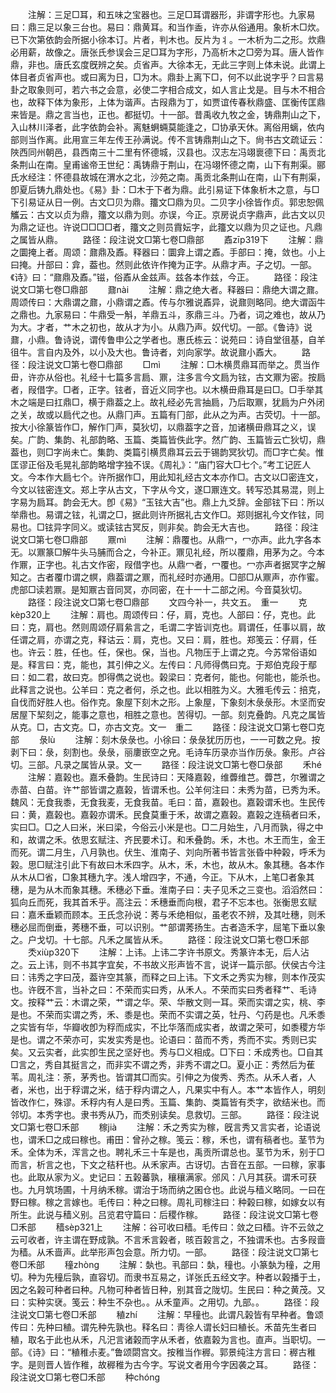 <!-- { "loadSidebar": true } -->
　　注解：三足□耳，和五味之宝器也。三足□耳谓器形，非谓字形也。九家易曰：鼎三足以象三台也。易曰：鼎黄耳。和当作盉，许亦从俗通用。象析木□炊。已下次第依韵会所据小徐本订。片者，判木也。反片为丬。一木析为二之形。炊鼎必用薪，故像之。唐张氏参误会三足□耳为字形，乃高析木之□旁为耳。唐人皆作鼎，非也。唐氏玄度旣辨之矣。贞省声。大徐本无，无此三字则上体未说。此谓上体目者贞省声也。或曰离为日，□为木。鼎卦上离下□，何不以此说字乎？曰言易卦之取象则可，若六书之会意，必使二字相合成文，如人言止戈是。目与木不相合也，故释下体为象形，上体为谐声。古叚鼎为丁，如贾谊传春秋鼎盛、匡衡传匡鼎来皆是。鼎之言当也，正也。都挺切。十一部。昔禹收九牧之金，铸鼎荆山之下，入山林川泽者，此字依韵会补。离魅蛧蜽莫能逢之，□协承天休。离俗用螭，依禸部则当作离。此用宣三年左传王孙满说。传不言铸鼎荆山之下。尙书古文疏证云：陜西同州朝邑，县西南三十二里有怀德城，汉县也。汉志左冯翊褱德下曰：禹贡北条荆山在南。皇甫谧帝王世纪：禹铸鼎于荆山，在冯翊怀德之南，山下有荆渠。郦氏水经注：怀德县故城在渭水之北，沙苑之南。禹贡北条荆山在南，山下有荆渠，卽夏后铸九鼎处也。《易》卦：□木于下者为鼎。此引易证下体象析木之意，与□下引易证从日一例。古文□贝为鼎。籒文□鼎为贝。二贝字小徐皆作贞。郭忠恕佩觿云：古文以贞为鼎，籒文以鼎为则。亦误，今正。京房说贞字鼎声，此古文以贝为鼎之证也。许说□□□□者，籒文之则员霣妘字，此籒文以鼎为贝之证也。凡鼎之属皆从鼎。
　　路径：段注说文□第七卷□鼎部
　　鼒zīp319下
　　注解：鼎之圜掩上者。周颂：鼐鼎及鼒。释器曰：圜弇上谓之鼒。手部曰：掩，敛也。小上曰掩。廾部曰：弇，葢也。然则此依许作掩为正字。从鼎才声。子之切。一部。《诗》曰：“鼐鼎及鼒。”镃，俗鼒从金兹声。兹各本作兹，今正。
　　路径：段注说文□第七卷□鼎部
　　鼐nài
　　注解：鼎之绝大者。释器曰：鼎绝大谓之鼐。周颂传曰：大鼎谓之鼐，小鼎谓之鼒。传与尔雅说鼒异，说鼐则略同。绝大谓函牛之鼎也。九家易曰：牛鼎受一斛，羊鼎五斗，豕鼎三斗。乃者，词之难也，故从乃为大。才者，艹木之初也，故从才为小。从鼎乃声。奴代切。一部。《鲁诗》说鼐，小鼎。鲁诗说，谓传鲁申公之学者也。惠氏栋云：说苑曰：诗自堂徂基，自羊徂牛。言自内及外，以小及大也。鲁诗者，刘向家学。故说鼐小鼒大。
　　路径：段注说文□第七卷□鼎部
　　□mì
　　注解：□木横贯鼎耳而举之。贯当作毌，许亦从俗也。礼经十七篇多言扃、鼏，注多言今文扃为铉，古文鼏为密。按扃者，叚借字。□者，正字。铉者，音近义同字也。以木横毌鼎耳是曰□。□手举其木之端是曰扛鼎□，横于鼎葢之上。故礼经必先言抽扃，乃后取鼏，犹扃为户外闭之关，故或以扃代之也。从鼎冂声。五篇有冂部，此从之为声。古荧切。十一部。按大小徐篆皆作□，解作冂声，莫狄切，以鼎葢字之音，加诸横毌鼎耳之义，误矣。广韵、集韵、礼部韵略、玉篇、类篇皆佚此字。然广韵、玉篇皆云亡狄切，鼎葢也，则□字尚未亡。集韵、类篇引横贯鼎耳云云于锡韵冥狄切。而□字亡矣。惟匡谬正俗及毛晃礼部韵略增字独不误。《周礼》：“庙门容大□七个。”考工记匠人文。今本作大扃七个。许所据作□，用此知礼经古文本亦作□。古文以□密连文，今文以铉密连文。郑上字从古文，下字从今文，遂□鼏连文。转写恐其易混，则上字易为扃耳。韵会无大。卽《易》“玉铉大吉”也。鼎上九爻辞。金部铉下曰：所以举鼎也。易谓之铉，礼谓之□，据此则许所据礼古文作□。郑则据礼今文作铉，同易也。□铉异字同义。或读铉古冥反，则非矣。韵会无大吉也。
　　路径：段注说文□第七卷□鼎部
　　鼏mì
　　注解：鼎覆也。从鼎冖，冖亦声。此九字各本无。以鼏篆□解牛头马脯而合之，今补正。鼏见礼经，所以覆鼎，用茅为之。今本作鼏，正字也。礼古文作密，叚借字也。从鼎冖者，冖覆也。冖亦声者据冥字之解知之。古者覆巾谓之幎，鼎葢谓之鼏，而礼经时亦通用。□部□从鼏声，亦作蜜。虎部□读若鼏。是知鼏古音同冥，亦同密，在十一十二部之闲。今音莫狄切。
　　路径：段注说文□第七卷□鼎部
　　文四今补一，共文五。　重一
　　克kèp320上
　　注解：肩也。周颂传曰：仔，肩，克也。人部曰：仔，克也。此曰：克，肩也。然则周颂仔肩絫言之，毛谓二字皆训克也。肩谓任，任事以肩，故任谓之肩，亦谓之克，释诂云：肩，克也。又曰：肩，胜也。郑笺云：仔肩，任也。许云：胜，任也。任，保也。保，当也。凡物压于上谓之克。今苏常俗语如是。释言曰：克，能也，其引伸之义。左传曰：凡师得儁曰克。于郑伯克段于鄢曰：如二君，故曰克。卽得儁之说也。榖梁曰：克者何，能也。何能也，能杀也。此释言之说也。公羊曰：克之者何，杀之也。此以相胜为义。大雅毛传云：掊克，自伐而好胜人也。俗作克。象屋下刻木之形。上象屋，下象刻木彔彔形。木坚而安居屋下栔刻之，能事之意也，相胜之意也。苦得切。一部。刻克叠韵。凡克之属皆从克。□，古文克。□，亦古文克。文一　重二
　　路径：段注说文□第七卷□克部
　　彔lù
　　注解：刻木彔彔也。小徐曰：彔彔犹历历也，一一可数之皃。按剥下曰：彔，刻割也。彔彔，丽廔嵌空之皃。毛诗车历录亦当作历彔。象形。卢谷切。三部。凡录之属皆从录。文一
　　路径：段注说文□第七卷□彔部
　　禾hé
　　注解：嘉榖也。嘉禾叠韵。生民诗曰：天降嘉榖，维虋维芑。虋芑，尔雅谓之赤苗、白苗。许艹部皆谓之嘉榖，皆谓禾也。公羊何注曰：未秀为苗，已秀为禾。魏风：无食我黍，无食我麦，无食我苗。毛曰：苗，嘉榖也。嘉榖谓禾也。生民传曰：黄，嘉榖也。嘉榖亦谓禾。民食莫重于禾，故谓之嘉榖。嘉榖之连稿者曰禾，实曰□。□之人曰米，米曰梁，今俗云小米是也。□二月始生，八月而孰，得之中和，故谓之禾。依思玄赋注、齐民要术订。和禾叠韵。禾，木也。木王而生，金王而死。谓二月生，八月孰也。伏生、淮南子、刘向所著书皆言张昏中种榖，呼禾为榖。思□赋注引此下有故曰木禾四字。从木，禾，木也，故从木。象其穗。各本作从木从□省，□象其穗九字。浅人增四字，不通，今正。下从木，上笔□者象其穗，是为从木而象其穗。禾穗必下垂。淮南子曰：夫子见禾之三变也。滔滔然曰：狐向丘而死，我其首禾乎。高注云：禾穗垂而向根，君子不忘本也。张衡思玄赋曰：嘉禾垂颖而顾本。王氏念孙说：莠与禾绝相似，虽老农不辨，及其吐穗，则禾穗必屈而倒垂，莠穗不垂，可以识别。艹部谓莠扬生。古者造禾字，屈笔下垂以象之。户戈切。十七部。凡禾之属皆从禾。
　　路径：段注说文□第七卷□禾部
　　秂xiùp320下
　　注解：上讳。上讳二字许书原文。秀篆许本无，后人沾之。云上讳，则不书其字宜矣，不书故义形声皆不言，说详一篇示部。伏侯古今注曰：讳秀之字曰茂，葢许空其篆，而释之曰上讳。下文禾之秀实为稼，则本作茂实也。许旣不言，当补之曰：不荣而实曰秀，从禾人。不荣而实曰秀者释艹、毛诗文。按释艹云：木谓之荣，艹谓之华。荣、华散文则一耳。荣而实谓之实，桃、李是也。不荣而实谓之秀，禾、黍是也。荣而不实谓之英，牡丹、勺药是也。凡禾黍之实皆有华，华瓣收卽为稃而成实，不比华落而成实者，故谓之荣可，如黍稷方华是也。谓之不荣亦可，实发实秀是也。论语曰：苗而不秀，秀而不实。秀则已实矣。又云实者，此实卽生民之坚好也。秀与□义相成。□下曰：禾成秀也。□自其□言之，秀自其挺言之，而非实不谓之秀，非秀不谓之□。夏小正：秀然后为萑苇。周礼注：荼，茅秀也。皆谓其□而实。引伸之为俊秀、秀杰。从禾人者，人者，米也，出于稃谓之米，结于稃内谓之人，凡果实中有人。本艹本皆作人，明刻皆改作仁，殊谬。禾稃内有人是曰秀。玉篇、集韵、类篇皆有秂字，欲结米也。而邻切。本秀字也。隶书秀从乃，而秂别读矣。息救切。三部。
　　路径：段注说文□第七卷□禾部
　　稼jià
　　注解：禾之秀实为稼，旣言秀又言实者，论语说也，谓禾□之成曰稼也。甫田：曾孙之稼。笺云：稼，禾也，谓有稿者也。茎节为禾。全体为禾，浑言之也。聘礼禾三十车是也，禹贡所谓总也。茎节为禾，别于□而言，析言之也，下文之秸秆也。从禾家声。古讶切。古音在五部。一曰稼，家事也。此取从家为义。史记曰：五榖蕃孰，穰穰满家。邠风：八月其获。谓禾可获也。九月筑场圃，十月纳禾稼。谓治于场而纳之囷仓也。此说与穑义略同。一曰在野曰稼。稼之言嫁也。毛传曰：种之曰稼。周礼司稼注曰：种榖曰稼，如嫁女以有所生。此说与穑义别。吕览君守篇曰：后稷作稼。
　　路径：段注说文□第七卷□禾部
　　穑sèp321上
　　注解：谷可收曰穑。毛传曰：敛之曰穑。许不云敛之云可收者，许主谓在野成孰。不言禾言榖者，晐百榖言之，不独谓禾也。古多叚啬为穑。从禾啬声。此举形声包会意。所力切。一部。
　　路径：段注说文□第七卷□禾部
　　穜zhònɡ
　　注解：埶也。丮部曰：埶，穜也。小篆埶为穜，之用切。种为先穜后孰，直容切。而隶书互易之，详张氏五经文字。种者以榖播于土，因之名榖可种者曰种。凡物可种者皆日种，别其音之陇切。生民曰：种之黄茂。又曰：实种实裦。笺云：种生不杂也。。从禾童声。之用切。九部。。
　　路径：段注说文□第七卷□禾部
　　稙zhí
　　注解：早穜也。此谓凡榖皆有早种者。鲁颂传曰：先种曰稙。谓先种先孰也。释名曰：靑徐人谓长妇曰稙长。禾苗先生者曰稙，取名于此也从禾，凡汜言诸榖而字从禾者，依嘉榖为言也。直声。当职切。一部。《诗》曰：“稙稚尗麦。”鲁颂閟宫文。按稚当作稺。郭景纯注方言曰：稺古稚字。是则晋人皆作稚，故稺稚为古今字。写说文者用今字因袭之耳。
　　路径：段注说文□第七卷□禾部
　　种chónɡ
